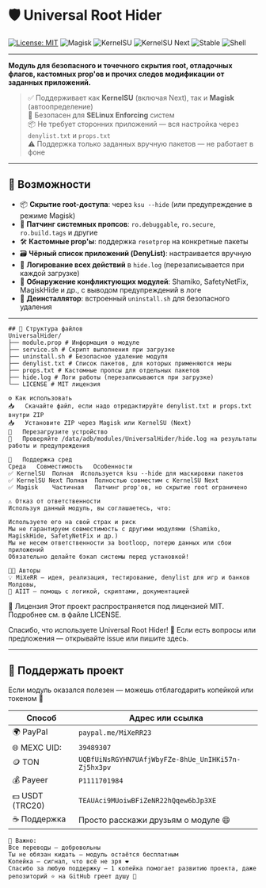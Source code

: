 <p align="center">
  <!-- Иконка можно добавить сюда, когда будет готова -->
  <!-- <img src="assets/icon.png" alt="Universal Root Hider" width="128" /> -->
</p>

# 🛡 Universal Root Hider

[![License: MIT](https://img.shields.io/badge/License-MIT-green.svg)](LICENSE)
![Magisk](https://img.shields.io/badge/Magisk-Compatible-blue?logo=android)
![KernelSU](https://img.shields.io/badge/KernelSU-Supported-blueviolet?logo=linux)
![KernelSU Next](https://img.shields.io/badge/KernelSU_Next-Compatible-blue?logo=linux)
![Stable](https://img.shields.io/badge/Status-Stable-brightgreen)
![Shell](https://img.shields.io/badge/Made_with-Shell-blue)

---

**Модуль для безопасного и точечного скрытия root, отладочных флагов, кастомных prop'ов и прочих следов модификации от заданных приложений.**

> ✅ Поддерживает как **KernelSU** (включая Next), так и **Magisk** (автоопределение)  
> 🔐 Безопасен для **SELinux Enforcing** систем  
> 📦 Не требует сторонних приложений — вся настройка через `denylist.txt` и `props.txt`  
> ⚠️ Поддержка только заданных вручную пакетов — не работает в фоне

---

## 📌 Возможности

- 📦 **Скрытие root-доступа**: через `ksu --hide` (или предупреждение в режиме Magisk)
- 🧪 **Патчинг системных пропсов**: `ro.debuggable`, `ro.secure`, `ro.build.tags` и другие
- 🛠 **Кастомные prop'ы**: поддержка `resetprop` на конкретные пакеты
- 🗃 **Чёрный список приложений (DenyList)**: настраивается вручную
- 📃 **Логирование всех действий** в `hide.log` (перезаписывается при каждой загрузке)
- 🚨 **Обнаружение конфликтующих модулей**: Shamiko, SafetyNetFix, MagiskHide и др., с выводом предупреждений в логе
- 🔁 **Деинсталлятор**: встроенный `uninstall.sh` для безопасного удаления

---
~~~
## 📁 Структура файлов
UniversalHider/
├── module.prop # Информация о модуле
├── service.sh # Скрипт выполнения при загрузке
├── uninstall.sh # Безопасное удаление модуля
├── denylist.txt # Список пакетов, для которых применяются меры
├── props.txt # Кастомные пропсы для отдельных пакетов
├── hide.log # Логи работы (перезаписываются при загрузке)
└── LICENSE # MIT лицензия
~~~
~~~
⚙️ Как использовать
📥   Скачайте файл, если надо отредактируйте denylist.txt и props.txt внутри ZIP
📥   Установите ZIP через Magisk или KernelSU (Next)
🔁   Перезагрузите устройство
📄   Проверяйте /data/adb/modules/UniversalHider/hide.log на результаты работы и предупреждения
~~~
~~~
🧪   Поддержка сред
Среда	Совместимость	Особенности
✅ KernelSU	Полная	Используется ksu --hide для маскировки пакетов
✅ KernelSU Next	Полная	Полностью совместим с KernelSU Next
✅ Magisk	Частичная	Патчинг prop'ов, но скрытие root ограничено
~~~
~~~
⚠️ Отказ от ответственности
Используя данный модуль, вы соглашаетесь, что:

Используете его на свой страх и риск
Мы не гарантируем совместимость с другими модулями (Shamiko, MagiskHide, SafetyNetFix и др.)
Мы не несем ответственности за bootloop, потерю данных или сбои приложений
Обязательно делайте бэкап системы перед установкой!
~~~
~~~
🧑‍💻 Авторы
💡 MiXeRR — идея, реализация, тестирование, denylist для игр и банков Молдовы,
🤖 AIIT — помощь с логикой, скриптами, документацией
~~~
📝 Лицензия
Этот проект распространяется под лицензией MIT. Подробнее см. в файле LICENSE.

Спасибо, что используете Universal Root Hider! 🚀
Если есть вопросы или предложения — открывайте issue или пишите здесь.


---

## 💸 Поддержать проект

Если модуль оказался полезен — можешь отблагодарить копейкой или токеном 🙏

|     Способ      |  Адрес или ссылка  |
|-----------------|--------------------|
| 🌍 PayPal       | `paypal.me/MiXeRR23`
| 🌐 MEXC UID:    | `39489307` |
| 🪙 TON          | `UQBfUiNsRGYHN7UAfjWbyFZe-8hUe_UnIHKi57n-Zj5hx3pv` |
| 💰 Payeer       | `P1111701984` |
| 💵 USDT (TRC20) | `TEAUAci9MUoiwBFiZeNR22hQqew6bJp3XE` |
| ☕ Поддержка    | Просто расскажи друзьям о модуле 😄  |
~~~
📌 Важно:
Все переводы — добровольны
Ты не обязан кидать — модуль остаётся бесплатным
Копейка — сигнал, что всё не зря ❤️
Спасибо за любую поддержку — 1 копейка помогает развитию проекта, даже репозиторий ⭐ на GitHub греет душу 🤝
~~~
